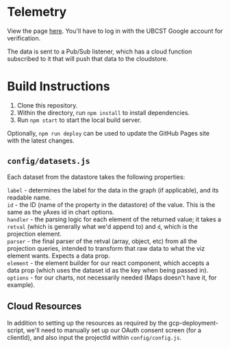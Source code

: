 # Telemetry

View the page [here](http://www.supermileage.ca/telemetry-web/). You'll have to log in with the UBCST Google account for verification.

The data is sent to a Pub/Sub listener, which has a cloud function subscribed to it that will push that data to the cloudstore. 

# Build Instructions

1. Clone this repository. 
2. Within the directory, run `npm install` to install dependencies. 
3. Run `npm start` to start the local build server. 

Optionally, `npm run deploy` can be used to update the GitHub Pages site with the latest changes. 

## `config/datasets.js`

Each dataset from the datastore takes the following properties:

`label` - determines the label for the data in the graph (if applicable), and its readable name.  
`id` - the ID (name of the property in the datastore) of the value. This is the same as the yAxes id in chart options.  
`handler` - the parsing logic for each element of the returned value; it takes a `retval` (which is generally what we'd append to) and `d`, which is the projection element.  
`parser` - the final parser of the retval (array, object, etc) from all the projection queries, intended to transform that raw data to what the viz element wants. Expects a data prop.  
`element` - the element builder for our react component, which accepts a data prop (which uses the dataset id as the key when being passed in).  
`options` - for our charts, not necessarily needed (Maps doesn't have it, for example).

## Cloud Resources

In addition to setting up the resources as required by the gcp-deployment-script, we'll need to manually set up our OAuth consent screen (for a clientId), and also input the projectId within `config/config.js`.
